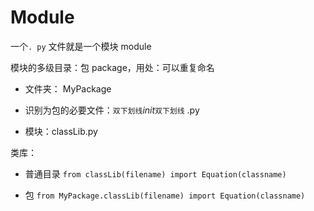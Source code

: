 # Module

一个`. py` 文件就是一个模块 module

模块的多级目录：包 package，用处：可以重复命名

* 文件夹： MyPackage

* 识别为包的必要文件：`双下划线`_init_`双下划线` .py

* 模块：classLib.py

类库：

* 普通目录      `from classLib(filename) import Equation(classname) `  

* 包         `from MyPackage.classLib(filename) import Equation(classname) `





